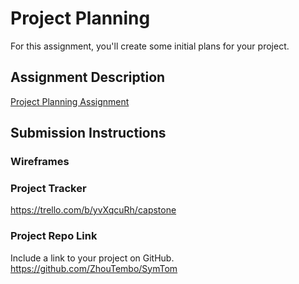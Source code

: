 # Project Planning
For this assignment, you'll create some initial plans for your project.

## Assignment Description
[Project Planning Assignment](https://education.launchcode.org/liftoff/modules/assignments/project-planning)

## Submission Instructions

### Wireframes

### Project Tracker
https://trello.com/b/yvXqcuRh/capstone

### Project Repo Link

Include a link to your project on GitHub.
https://github.com/ZhouTembo/SymTom
